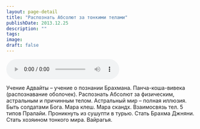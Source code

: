 ```yaml
---
layout: page-detail
title: "Распознать Абсолют за тонкими телами"
publishDate: 2013.12.25
description: ""
tags:
image:
draft: false
---
```


<audio title="2013.12.25 - Распознать Абсолют за тонкими телами.mp3" src="https://filer-api.advayta.org/v1.0/public/files/74814" controls=""></audio>

 Учение Адвайты – учение о познании Брахмана. Панча-коша-вивека (распознавание оболочек). Распознать Абсолют за физическим, астральным и причинным телом. Астральный мир – полная иллюзия. Быть солдатами Бога. Мара клеш. Мара скандх. Взаимосвязь тел. 5 типов Пралайи. Проникнуть из сушупти в турью. Стать Брахма Джняни. Стать хозяином тонкого мира. Вайрагья. 

  
